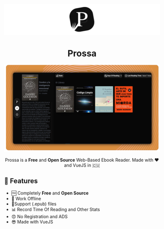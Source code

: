 ![carbonizedlogo](./img/banner.png)

<h1 align="center">Prossa</h1>


![carbonizedscreen](./img/screen.png)

<p align="center">
Prossa is a <b>Free</b> and <b>Open Source</b> Web-Based Ebook Reader. Made with ❤️ and VueJS in 🇨🇺</p>

## 🚀 Features

* 🆓 Completely **Free** and **Open Source**
* 🔌 Work Offline
* 📕Support (.epub) files
* 📊 Record Time Of Reading and Other Stats
* 😍 No Registration and ADS
* 😎 Made with VueJS
